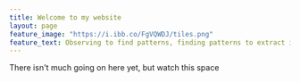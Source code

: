```yaml
---
title: Welcome to my website
layout: page
feature_image: "https://i.ibb.co/FgVQWDJ/tiles.png"
feature_text: Observing to find patterns, finding patterns to extract information
---
```


There isn't much going on here yet, but watch this space

